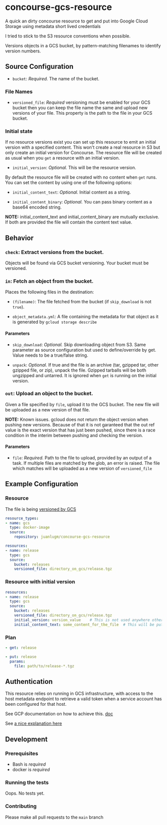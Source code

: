 # concourse-gcs-resource
A quick an dirty concourse resource to get and put into Google Cloud Storage using metadata short lived credentials

I tried to stick to the S3 resource conventions when possible. 

Versions objects in a GCS bucket, by pattern-matching filenames to identify
version numbers.

## Source Configuration

* `bucket`: *Required.* The name of the bucket.

### File Names

* `versioned_file`: *Required* versioning must be enabled for your GCS bucket then
  you can keep the file name the same and upload new versions of your file. This property is the path to the file
  in your GCS bucket.

### Initial state

If no resource versions exist you can set up this resource to emit an initial version with a specified content. This won't create a real resource in S3 but only create an initial version for Concourse. The resource file will be created as usual when you `get` a resource with an initial version.

* `initial_version`: *Optional.* This will be the resource version.

By default the resource file will be created with no content when `get` runs. You can set the content by using one of the following options:

* `initial_content_text`: *Optional.* Initial content as a string.

* `initial_content_binary`: *Optional.* You can pass binary content as a base64 encoded string.

**NOTE:** initial_content_text and initial_content_binary are mutually exclusive. If both are provided the file will contain the content text value.

## Behavior

### `check`: Extract versions from the bucket.

Objects will be found via GCS bucket versioning. Your bucket must be versioned.


### `in`: Fetch an object from the bucket.

Places the following files in the destination:

* `(filename)`: The file fetched from the bucket (if `skip_download` is not `true`).

* `object_metadata.yml`: A file containing the metadata for that object as it is generated by `gcloud storage describe`

#### Parameters

* `skip_download`: *Optional.* Skip downloading object from S3. Same parameter as source configuration but used to define/override by get. Value needs to be a true/false string.

* `unpack`: *Optional.* If true and the file is an archive (tar, gzipped tar, other gzipped file, or zip), unpack the file. Gzipped tarballs will be both ungzipped and untarred. It is ignored when `get` is running on the initial version.

### `out`: Upload an object to the bucket.

Given a file specified by `file`, upload it to the GCS bucket. The new file will be uploaded as
a new version of that file.

**NOTE:** Known issues. gcloud does not return the object version when pushing new versions. Because of that it is not garanteed that the out ref value is the exact version that has just been pushed, since there is a race condition in the interim between pushing and checking the version. 
#### Parameters

* `file`: *Required.* Path to the file to upload, provided by an output of a task.
  If multiple files are matched by the glob, an error is raised. The file which
  matches will be uploaded as a new version of `versioned_file`

## Example Configuration

### Resource

The file is being [versioned by GCS](https://cloud.google.com/storage/docs/object-versioning)

``` yaml
resource_types:
- name: gcs
  type: docker-image
  source:
    repository: juanlugm/concourse-gcs-resource

resources:
- name: release
  type: gcs
  source:
    bucket: releases
    versioned_file: directory_on_gcs/release.tgz
```

### Resource with initial version
``` yaml
resources:
- name: release
  type: gcs
  source:
    bucket: releases
    versioned_file: directory_on_gcs/release.tgz
    initial_version: version_value    # This is not used anywhere other than to allow a first execution with get or trigger a job
    initial_content_text: some_content_for_the_file  # This will be put in the file for that first job execution
```

### Plan

``` yaml
- get: release
```

``` yaml
- put: release
  params:
    file: path/to/release-*.tgz
```

## Authentication
This resource relies on running in GCS infrastructure, with access to the host metadata endpoint to retrieve a valid token when a service account has been configured for that host. 

See GCP documentation on how to achieve this. [doc](https://cloud.google.com/compute/docs/access/authenticate-workloads)

See [a nice explanation here](https://alexanderhose.com/understanding-the-gcp-metadata-service-and-service-accounts/#:~:text=One%20of%20the%20most%20prominent,without%20exposing%20long%2Dlived%20credentials.)

## Development

### Prerequisites

* Bash is *required* 
* docker is *required*

### Running the tests

Oops. No tests yet.

### Contributing

Please make all pull requests to the `main` branch